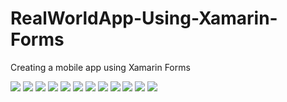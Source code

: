 # RealWorldApp-Using-Xamarin-Forms
Creating a mobile app using Xamarin Forms

![](App%20Photos/Xamarin%20Forms%20Image%20%231.JPG)
![](App%20Photos/Xamarin%20Forms%20Image%20%232.JPG)
![](App%20Photos/Xamarin%20Forms%20Image%20%233.JPG)
![](App%20Photos/Xamarin%20Forms%20Image%20%234.JPG)
![](App%20Photos/Xamarin%20Forms%20Image%20%235.JPG)
![](App%20Photos/Xamarin%20Forms%20Image%20%236.JPG)
![](App%20Photos/Xamarin%20Forms%20Image%20%237.JPG)
![](App%20Photos/Xamarin%20Forms%20Image%20%238.JPG)
![](App%20Photos/Xamarin%20Forms%20Image%20%239.JPG)
![](App%20Photos/Xamarin%20Forms%20Image%20%2310.JPG)
![](App%20Photos/Xamarin%20Forms%20Image%20%2311.JPG)
![](App%20Photos/Xamarin%20Forms%20Image%20%2312.JPG)
